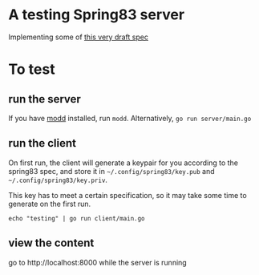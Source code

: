 # A testing Spring83 server

Implementing some of [this very draft spec](https://github.com/robinsloan/spring-83-spec/blob/main/draft-20220616.md)

# To test

## run the server

If you have [modd](https://github.com/cortesi/modd) installed, run `modd`. Alternatively, `go run server/main.go`

## run the client

On first run, the client will generate a keypair for you according to the spring83 spec, and store it in `~/.config/spring83/key.pub` and `~/.config/spring83/key.priv`.

This key has to meet a certain specification, so it may take some time to generate on the first run.

`echo "testing" | go run client/main.go`

## view the content

go to http://localhost:8000 while the server is running
